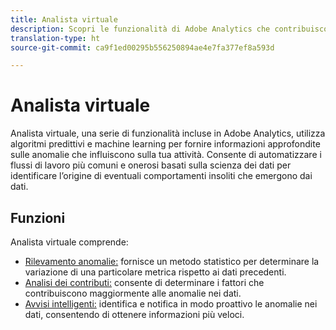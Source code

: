 ```yaml
---
title: Analista virtuale
description: Scopri le funzionalità di Adobe Analytics che contribuiscono all’uso di Analista virtuale.
translation-type: ht
source-git-commit: ca9f1ed00295b556250894ae4e7fa377ef8a593d

---
```



# Analista virtuale

Analista virtuale, una serie di funzionalità incluse in Adobe Analytics, utilizza algoritmi predittivi e machine learning per fornire informazioni approfondite sulle anomalie che influiscono sulla tua attività. Consente di automatizzare i flussi di lavoro più comuni e onerosi basati sulla scienza dei dati per identificare l’origine di eventuali comportamenti insoliti che emergono dai dati.

## Funzioni

Analista virtuale comprende:

* [Rilevamento anomalie:](virtual-analyst/c-anomaly-detection/anomaly-detection.md) fornisce un metodo statistico per determinare la variazione di una particolare metrica rispetto ai dati precedenti.
* [Analisi dei contributi:](virtual-analyst/contribution-analysis/run-contribution-analysis.md) consente di determinare i fattori che contribuiscono maggiormente alle anomalie nei dati.
* [Avvisi intelligenti:](c-intelligent-alerts/intellligent-alerts.md) identifica e notifica in modo proattivo le anomalie nei dati, consentendo di ottenere informazioni più veloci.
